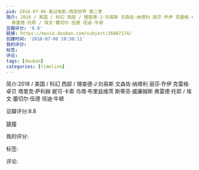 ```yaml
---
pid: 2018-07-06-看过电影-西部世界 第二季
简介: 2018 / 美国 / 科幻 西部 / 理查德·J·刘易斯 文森佐·纳塔利 丽莎·乔伊 克雷格·卓贝 塔里克·萨利赫 妮可·卡索 乌塔·布里兹维茨 斯蒂芬·威廉姆斯
  弗雷德·托耶 / 埃文·蕾切尔·伍德 坦迪·牛顿
豆瓣评分: '8.8'
链接: https://movie.douban.com/subject/26887174/
创建时间: '2018-07-06 10:38:11'
我的评分:
标签:
评论:
tags: [douban]
categories: [timeline]
---
```

简介:2018 / 美国 / 科幻 西部 / 理查德·J·刘易斯 文森佐·纳塔利 丽莎·乔伊 克雷格·卓贝 塔里克·萨利赫 妮可·卡索 乌塔·布里兹维茨 斯蒂芬·威廉姆斯 弗雷德·托耶 / 埃文·蕾切尔·伍德 坦迪·牛顿

豆瓣评分:8.8

[链接](https://movie.douban.com/subject/26887174/)

我的评分:

标签:

评论:

